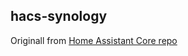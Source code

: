 ## hacs-synology

Originall from [Home Assistant Core repo](https://github.com/home-assistant/core/tree/1e5186fe94e81930ef286c32e888618c900f90c3/homeassistant/components/synology)